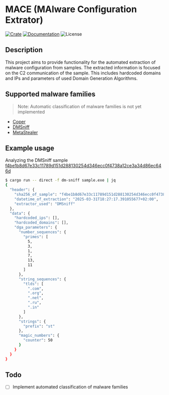 # MACE (MAlware Configuration Extrator)
[![Crate](https://img.shields.io/crates/v/mace.svg)](https://crates.io/crates/mace)
[![Documentation](https://img.shields.io/docsrs/mace?label=docs.rs)](https://docs.rs/mace)
![License](https://img.shields.io/crates/l/mace)

## Description
This project aims to provide functionality for the automated extraction of malware configuration from samples. The extracted information is focused on the C2 communication of the sample.
This includes hardcoded domains and IPs and parameters of used Domain Generation Algorithms.

## Supported malware families
> Note: Automatic classification of malware families is not yet implemented
- [Coper](https://malpedia.caad.fkie.fraunhofer.de/details/apk.coper)
- [DMSniff](https://malpedia.caad.fkie.fraunhofer.de/details/win.dmsniff)
- [MetaStealer](https://malpedia.caad.fkie.fraunhofer.de/details/win.metastealer)

## Example usage
Analyzing the DMSniff sample [f4be1b8d67e33c11789d151d288130254d346ecc0f4738a12ce3a34d86ec646d](https://www.virustotal.com/gui/file/f4be1b8d67e33c11789d151d288130254d346ecc0f4738a12ce3a34d86ec646d)
```bash
$ cargo run -- direct -f dm-sniff sample.exe | jq
{
  "header": {
    "sha256_of_sample": "f4be1b8d67e33c11789d151d288130254d346ecc0f4738a12ce3a34d86ec646d",
    "datetime_of_extraction": "2025-03-31T18:27:17.391055677+02:00",
    "extractor_used": "DMSniff"
  },
  "data": {
    "hardcoded_ips": [],
    "hardcoded_domains": [],
    "dga_parameters": {
      "number_sequences": {
        "primes": [
          5,
          3,
          1,
          7,
          13,
          11
        ]
      },
      "string_sequences": {
        "tlds": [
          ".com",
          ".org",
          ".net",
          ".ru",
          ".in"
        ]
      },
      "strings": {
        "prefix": "st"
      },
      "magic_numbers": {
        "counter": 50
      }
    }
  }
}
```

## Todo
- [ ] Implement automated classification of malware families

